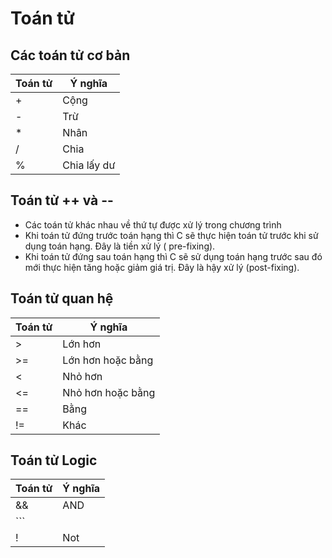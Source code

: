 # Toán tử

## Các toán tử cơ bản

| Toán tử | Ý nghĩa     |
|---------|-------------|
| +       | Cộng        |
| -       | Trừ         |
| *       | Nhân        |
| /       | Chia        |
| %       | Chia lấy dư |

## Toán tử ++ và --

* Các toán tử khác nhau về thứ tự được xử lý trong chương trình
* Khi toán tử đứng trước toán hạng thì C sẽ thực hiện toán tử trước khi sử dụng toán hạng. Đây là tiền xử lý (
  pre-fixing).
* Khi toán tử đứng sau toán hạng thì C sẽ sử dụng toán hạng trước sau đó mới thực hiện tăng hoặc giảm giá trị. Đây là
  hậy xử lý (post-fixing).

## Toán tử quan hệ

| Toán tử | Ý nghĩa           |
|---------|-------------------|
| >       | Lớn hơn           |
| >=      | Lớn hơn hoặc bằng |
| <       | Nhỏ hơn           |
| <=      | Nhỏ hơn hoặc bằng |
| ==      | Bằng              |
| !=      | Khác              |

## Toán tử Logic

| Toán tử | Ý nghĩa |
|---------|---------|
| &&      | AND     |
| ```     |         |``` |    Or   |
| !       | Not     |


